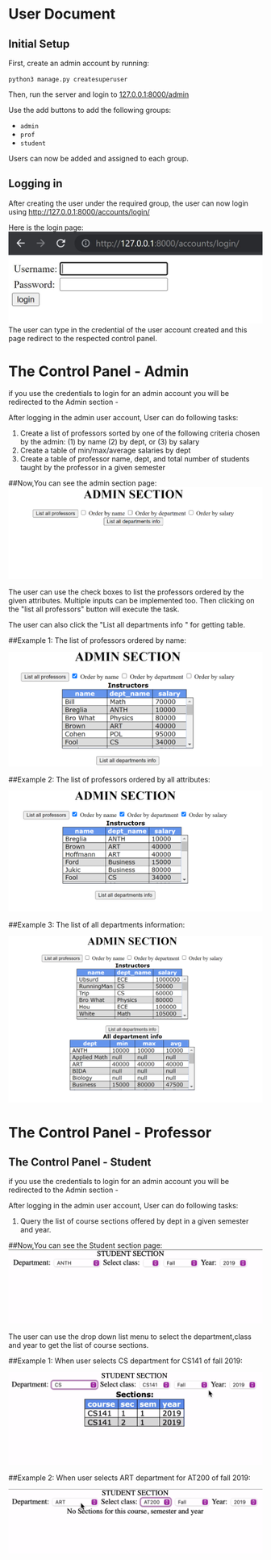 # User Document

## Initial Setup

First, create an admin account by running:

`python3 manage.py createsuperuser`

Then, run the server and login to [127.0.0.1:8000/admin](127.0.0.1:8000/admin)

Use the add buttons to add the following groups:

- `admin`
- `prof`
- `student`

Users can now be added and assigned to each group.



## Logging in
After creating the user under the required group, the user can now login using http://127.0.0.1:8000/accounts/login/ 

Here is the login page:
![login page](images/login%20page.JPG)
The user can type in the credential of the user account created and this page redirect to the respected control panel.


# The Control Panel - Admin
if you use the credentials to login for an admin account you will be redirected to the Admin section -

After logging in the admin user account, User can do following tasks:
1. Create a list of professors sorted by one of the following criteria chosen by the admin: (1) by name (2) by dept, or (3) by salary
2. Create a table of min/max/average salaries by dept
3. Create a table of professor name, dept, and total number of students taught by the professor in a given semester
   
##Now,You can see the admin section page:
![admin_section1](images/admin_section1.PNG)

The user can use the check boxes to list the professors ordered by the given attributes. Multiple inputs can be implemented too. Then clicking on the "list all professors"
button will execute the task.

The user can also click the "List all departments info " for getting table.

##Example 1: The list of professors ordered by name:

![admin_section2](images/admin_section2.PNG)

##Example 2: The list of professors ordered by all attributes:

![admin_section3](images/admin_section3.PNG)

##Example 3: The list of all departments information:

![admin_section4](images/admin_section4.PNG)

# The Control Panel - Professor

## The Control Panel - Student

if you use the credentials to login for an admin account you will be redirected to the Admin section -

After logging in the admin user account, User can do following tasks:
1. Query the list of course sections offered by dept in a given semester and year.

##Now,You can see the Student section page:
![student_section1](images/student_section1.PNG)

The user can use the drop down list menu to select the department,class and year to get the list of course sections.

##Example 1: When user selects CS department for CS141 of fall 2019:

![student_section2](images/student_section2.PNG)

##Example 2: When user selects ART department for AT200 of fall 2019:

![student_section3](images/student_section3.PNG)
